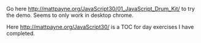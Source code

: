 Go here http://mattpayne.org/JavaScript30/01_JavaScript_Drum_Kit/ to try the demo.  Seems to only work in desktop chrome.


Here http://mattpayne.org/JavaScript30/ is a TOC for day exercises I have completed.  
